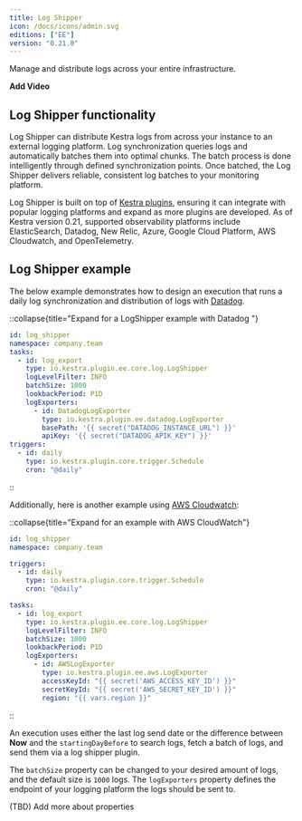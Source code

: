 ```yaml
---
title: Log Shipper
icon: /docs/icons/admin.svg
editions: ["EE"]
version: "0.21.0"
---
```


Manage and distribute logs across your entire infrastructure.

**Add Video**

## Log Shipper functionality

Log Shipper can distribute Kestra logs from across your instance to an external logging platform. Log synchronization queries logs and automatically batches them into optimal chunks. The batch process is done intelligently through defined synchronization points. Once batched, the Log Shipper delivers reliable, consistent log batches to your monitoring platform.

Log Shipper is built on top of [Kestra plugins](/plugins/), ensuring it can integrate with popular logging platforms and expand as more plugins are developed. As of Kestra version 0.21, supported observability platforms include ElasticSearch, Datadog, New Relic, Azure, Google Cloud Platform, AWS Cloudwatch, and OpenTelemetry.

## Log Shipper example

The below example demonstrates how to design an execution that runs a daily log synchronization and distribution of logs with [Datadog](https://www.datadoghq.com/).

::collapse{title="Expand for a LogShipper example with Datadog "}
```yaml
id: log_shipper
namespace: company.team
tasks:
  - id: log_export
    type: io.kestra.plugin.ee.core.log.LogShipper
    logLevelFilter: INFO
    batchSize: 1000
    lookbackPeriod: P1D
    logExporters:
      - id: DatadogLogExporter
        type: io.kestra.plugin.ee.datadog.LogExporter
        basePath: '{{ secret("DATADOG_INSTANCE_URL") }}'
        apiKey: '{{ secret("DATADOG_APIK_KEY") }}'
triggers:
  - id: daily
    type: io.kestra.plugin.core.trigger.Schedule
    cron: "@daily"
```
::

Additionally, here is another example using [AWS Cloudwatch](https://aws.amazon.com/cloudwatch/):

::collapse{title="Expand for an example with AWS CloudWatch"}
```yaml
id: log_shipper
namespace: company.team

triggers:
  - id: daily
    type: io.kestra.plugin.core.trigger.Schedule
    cron: "@daily"

tasks:
  - id: log_export
    type: io.kestra.plugin.ee.core.log.LogShipper
    logLevelFilter: INFO
    batchSize: 1000
    lookbackPeriod: P1D
    logExporters:
      - id: AWSLogExporter
        type: io.kestra.plugin.ee.aws.LogExporter
        accessKeyId: "{{ secret('AWS_ACCESS_KEY_ID') }}"
        secretKeyId: "{{ secret('AWS_SECRET_KEY_ID') }}"
        region: "{{ vars.region }}"
```
::

An execution uses either the last log send date or the difference between **Now** and the `startingDayBefore` to search logs, fetch a batch of logs, and send them via a log shipper plugin. 

The `batchSize` property can be changed to your desired amount of logs, and the default size is `1000` logs. The `logExporters` property defines the endpoint of your logging platform the logs should be sent to.

(TBD) Add more about properties
